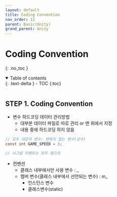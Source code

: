 ```yaml
---
layout: default
title: Coding Convention
nav_order: 12
parent: Basic(Unity)
grand_parent: Unity
---
```


# Coding Convention
{: .no_toc }

<details open markdown="block">
  <summary>
    Table of contents
  </summary>
  {: .text-delta }
- TOC
{:toc}
</details>
<!------------------------------------ STEP ------------------------------------>

```C#
```

## STEP 1. Coding Convention

* 변수 하드코딩 데이터 관리방법
  * 대부분 데이터 파일로 따로 관리 or 맨 위에서 지정
  * 내용 중에 하드코딩 하지 않음

```c#
// 모두 대문자 변수: 변하지 않는 변수(상수)
const int GAME_SPEED = 3;

// 시그널 이벤트는 모두 밑으로
```


* 컨벤션
    * 클래스 내부에서만 사용 변수 : _
    * 멤버 변수(클래스 내부에서 선언되는 변수) : m_
        * 인스턴스 변수
        * 클래스변수(static)